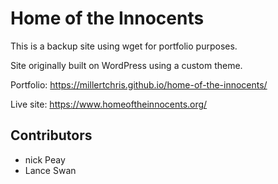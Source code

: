 # Home of the Innocents

This is a backup site using wget for portfolio purposes.

Site originally built on WordPress using a custom theme.

Portfolio: https://millertchris.github.io/home-of-the-innocents/

Live site: https://www.homeoftheinnocents.org/


## Contributors

* nick Peay
* Lance Swan
